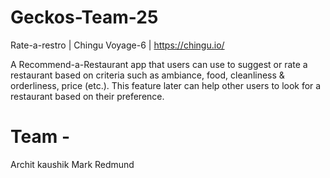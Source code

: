 # Geckos-Team-25
Rate-a-restro | Chingu Voyage-6 | https://chingu.io/

 A Recommend-a-Restaurant app that users can use to suggest or rate a restaurant based on criteria such as ambiance, food, cleanliness & orderliness, price (etc.). This feature later can help other users to look for a restaurant based on their preference.
 
 # Team - 
Archit kaushik
Mark
Redmund
